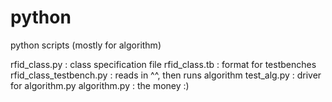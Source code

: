 # python
python scripts (mostly for algorithm)


rfid_class.py 			: class specification file
rfid_class.tb 			: format for testbenches
rfid_class_testbench.py : reads in ^^, then runs algorithm
test_alg.py             : driver for algorithm.py
algorithm.py            : the money :)
